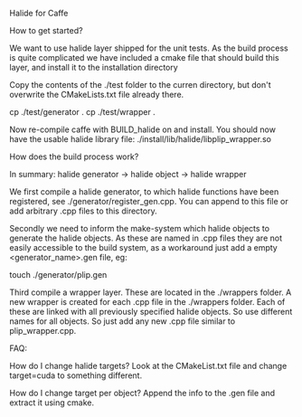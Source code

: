 Halide for Caffe

How to get started?

We want to use halide layer shipped for the unit tests. As the build
process is quite complicated we have included a cmake file that should
build this layer, and install it to the installation directory

Copy the contents of the ./test folder to the curren  directory, but
don't overwrite the CMakeLists.txt file already there.

cp ./test/generator .
cp ./test/wrapper .

Now re-compile caffe with BUILD_halide on and install. You should now have
the usable halide library file:
./install/lib/halide/libplip_wrapper.so


How does the build process work?

In summary:
halide generator -> halide object -> halide wrapper

We first compile a halide generator, to which halide functions have been
registered, see ./generator/register_gen.cpp. You can append to this file
or add arbitrary .cpp files to this directory.

Secondly we need to inform the make-system which halide objects to generate
the halide objects. As these are named in .cpp files they are not easily accessible to the build system, as a workaround just add a empty <generator_name>.gen file, eg:

touch ./generator/plip.gen

Third compile a wrapper layer. These are located in the ./wrappers folder.
A new wrapper is created for each .cpp file in the ./wrappers folder. Each
of these are linked with all previously specified halide objects. So use
different names for all objects. So just add any new .cpp file similar to
plip_wrapper.cpp.


FAQ:

How do I change halide targets? 
Look at the CMakeList.txt file and change target=cuda to something different.

How do I change target per object?
Append the info to the .gen file and extract it using cmake.
